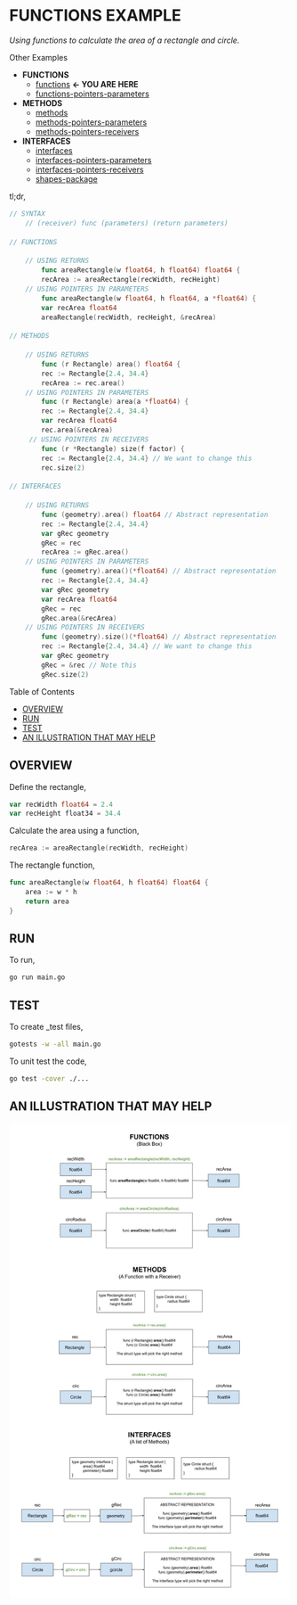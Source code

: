 # FUNCTIONS EXAMPLE

_Using functions to calculate the area of a rectangle and circle._

Other Examples

* **FUNCTIONS**
  * [functions](https://github.com/JeffDeCola/my-go-examples/tree/master/functions-methods-interfaces/functions/functions)
    **<- YOU ARE HERE**
  * [functions-pointers-parameters](https://github.com/JeffDeCola/my-go-examples/tree/master/functions-methods-interfaces/functions/functions-pointers-parameters)
* **METHODS**
  * [methods](https://github.com/JeffDeCola/my-go-examples/tree/master/functions-methods-interfaces/methods/methods)
  * [methods-pointers-parameters](https://github.com/JeffDeCola/my-go-examples/tree/master/functions-methods-interfaces/methods/methods-pointers-parameters)
  * [methods-pointers-receivers](https://github.com/JeffDeCola/my-go-examples/tree/master/functions-methods-interfaces/methods/methods-pointers-receivers)
* **INTERFACES**
  * [interfaces](https://github.com/JeffDeCola/my-go-examples/tree/master/functions-methods-interfaces/interfaces/interfaces)
  * [interfaces-pointers-parameters](https://github.com/JeffDeCola/my-go-examples/tree/master/functions-methods-interfaces/interfaces/interfaces-pointers-parameters)
  * [interfaces-pointers-receivers](https://github.com/JeffDeCola/my-go-examples/tree/master/functions-methods-interfaces/interfaces/interfaces-pointers-receivers)
  * [shapes-package](https://github.com/JeffDeCola/my-go-examples/tree/master/functions-methods-interfaces/interfaces/shapes-package)

tl;dr,

```go
// SYNTAX
    // (receiver) func (parameters) (return parameters)

// FUNCTIONS

    // USING RETURNS
        func areaRectangle(w float64, h float64) float64 {    
        recArea := areaRectangle(recWidth, recHeight)
    // USING POINTERS IN PARAMETERS
        func areaRectangle(w float64, h float64, a *float64) {
        var recArea float64
        areaRectangle(recWidth, recHeight, &recArea)

// METHODS

    // USING RETURNS
        func (r Rectangle) area() float64 {
        rec := Rectangle{2.4, 34.4}
        recArea := rec.area()
    // USING POINTERS IN PARAMETERS
        func (r Rectangle) area(a *float64) {
        rec := Rectangle{2.4, 34.4}
        var recArea float64
        rec.area(&recArea)
     // USING POINTERS IN RECEIVERS
        func (r *Rectangle) size(f factor) {
        rec := Rectangle{2.4, 34.4} // We want to change this
        rec.size(2)

// INTERFACES
    
    // USING RETURNS
        func (geometry).area() float64 // Abstract representation
        rec := Rectangle{2.4, 34.4}
        var gRec geometry
        gRec = rec
        recArea := gRec.area()
    // USING POINTERS IN PARAMETERS
        func (geometry).area()(*float64) // Abstract representation
        rec := Rectangle{2.4, 34.4}
        var gRec geometry
        var recArea float64
        gRec = rec
        gRec.area(&recArea)
    // USING POINTERS IN RECEIVERS
        func (geometry).size()(*float64) // Abstract representation
        rec := Rectangle{2.4, 34.4} // We want to change this
        var gRec geometry
        gRec = &rec // Note this
        gRec.size(2)
```

Table of Contents

* [OVERVIEW](https://github.com/JeffDeCola/my-go-examples/tree/master/functions-methods-interfaces/functions/functions#overview)
* [RUN](https://github.com/JeffDeCola/my-go-examples/tree/master/functions-methods-interfaces/functions/functions#run)
* [TEST](https://github.com/JeffDeCola/my-go-examples/tree/master/functions-methods-interfaces/functions/functions#test)
* [AN ILLUSTRATION THAT MAY HELP](https://github.com/JeffDeCola/my-go-examples/tree/master/functions-methods-interfaces/functions/functions#an-illustration-that-may-help)

## OVERVIEW

Define the rectangle,

```go
var recWidth float64 = 2.4
var recHeight float34 = 34.4
```

Calculate the area using a function,

```go
recArea := areaRectangle(recWidth, recHeight)
```

The rectangle function,

```go
func areaRectangle(w float64, h float64) float64 {
    area := w * h
    return area
}
```

## RUN

To run,

```bash
go run main.go
```

## TEST

To create _test files,

```bash
gotests -w -all main.go
```

To unit test the code,

```bash
go test -cover ./... 
```

## AN ILLUSTRATION THAT MAY HELP

![IMAGE - functions-methods-interfaces.jpg - IMAGE](../../../docs/pics/functions-methods-interfaces/functions-methods-interfaces.jpg)
